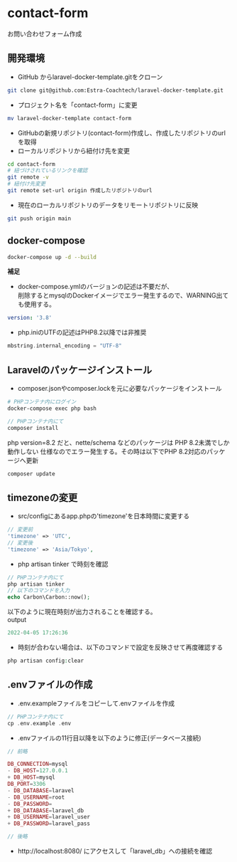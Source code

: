 # contact-form
お問い合わせフォーム作成

## 開発環境
- GitHub からlaravel-docker-template.gitをクローン
```bash
git clone git@github.com:Estra-Coachtech/laravel-docker-template.git
```
- プロジェクト名を「contact-form」に変更
```bash
mv laravel-docker-template contact-form
```
- GitHubの新規リポジトリ(contact-form)作成し、作成したリポジトリのurlを取得
- ローカルリポジトリから紐付け先を変更
```bash
cd contact-form
# 紐づけされているリンクを確認
git remote -v
# 紐付け先変更
git remote set-url origin 作成したリポジトリのurl
```
- 現在のローカルリポジトリのデータをリモートリポジトリに反映
```bash
git push origin main
```

## docker-compose
```bash
docker-compose up -d --build
```
**補足**<br>
- docker-compose.ymlのバージョンの記述は不要だが、<br/>削除するとmysqlのDockerイメージでエラー発生するので、WARNING出ても使用する。
```yml
version: '3.8'
```
- php.iniのUTFの記述はPHP8.2以降では非推奨
```php
mbstring.internal_encoding = "UTF-8"
```

## Laravelのパッケージインストール
- composer.jsonやcomposer.lockを元に必要なパッケージをインストール
```bash
# PHPコンテナ内にログイン
docker-compose exec php bash
```
```php
// PHPコンテナ内にて
composer install
```
php version=8.2 だと、nette/schema などのパッケージは PHP 8.2未満でしか動作しない 仕様なのでエラー発生する。その時は以下でPHP 8.2対応のパッケージへ更新
```php
composer update
```

## timezoneの変更
- src/configにあるapp.phpの'timezone'を日本時間に変更する
```php
// 変更前
'timezone' => 'UTC',
// 変更後
'timezone' => 'Asia/Tokyo',
```
- php artisan tinker で時刻を確認
```php
// PHPコンテナ内にて
php artisan tinker
// 以下のコマンドを入力
echo Carbon\Carbon::now();
```
以下のように現在時刻が出力されることを確認する。<br>
output
```php
2022-04-05 17:26:36
```
- 時刻が合わない場合は、以下のコマンドで設定を反映させて再度確認する
```php
php artisan config:clear
```

## .envファイルの作成
- .env.exampleファイルをコピーして.envファイルを作成
```php
// PHPコンテナ内にて
cp .env.example .env
```
- .envファイルの11行目以降を以下のように修正(データベース接続)
```php
// 前略

DB_CONNECTION=mysql
- DB_HOST=127.0.0.1
+ DB_HOST=mysql
DB_PORT=3306
- DB_DATABASE=laravel
- DB_USERNAME=root
- DB_PASSWORD=
+ DB_DATABASE=laravel_db
+ DB_USERNAME=laravel_user
+ DB_PASSWORD=laravel_pass

// 後略
```
- http://localhost:8080/ にアクセスして「laravel_db」への接続を確認

